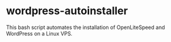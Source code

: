 # wordpress-autoinstaller
This bash script automates the installation of OpenLiteSpeed and WordPress on a Linux VPS.
